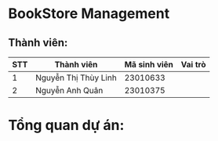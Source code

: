 # BookStore Management
## Thành viên:
| STT       | Thành viên            | Mã sinh viên         | Vai trò |    
|-----------|-----------------------|----------------------|--------- |
| 1         | Nguyễn Thị Thùy Linh  | 23010633             |          |
| 2         | Nguyễn Anh Quân       | 23010375             |          |

# Tổng quan dự án:
